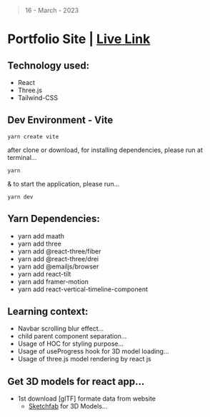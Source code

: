 > 16 - March - 2023

# Portfolio Site | [Live Link](https://p2-sites.netlify.app)

## Technology used:
* React
* Three.js
* Tailwind-CSS

## Dev Environment - Vite
```
yarn create vite
```

after clone or download, for installing dependencies, please run at terminal...

```
yarn
```

& to start the application, please run...

```
yarn dev
```


## Yarn Dependencies:
* yarn add maath
* yarn add three
* yarn add @react-three/fiber
* yarn add @react-three/drei
* yarn add @emailjs/browser
* yarn add react-tilt
* yarn add framer-motion
* yarn add react-vertical-timeline-component

## Learning context:
* Navbar scrolling blur effect...
* child parent component separation...
* Usage of HOC for styling purpose...
* Usage of useProgress hook for 3D model loading...
* Usage of three.js model rendering by react js


## Get 3D models for react app...

* 1st download [glTF] formate data from website
    * [Sketchfab](https://sketchfab.com) for 3D Models...